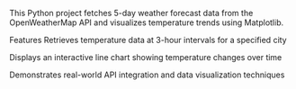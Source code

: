 This Python project fetches 5-day weather forecast data from the OpenWeatherMap API and visualizes temperature trends using Matplotlib.

Features
Retrieves temperature data at 3-hour intervals for a specified city

Displays an interactive line chart showing temperature changes over time

Demonstrates real-world API integration and data visualization techniques
